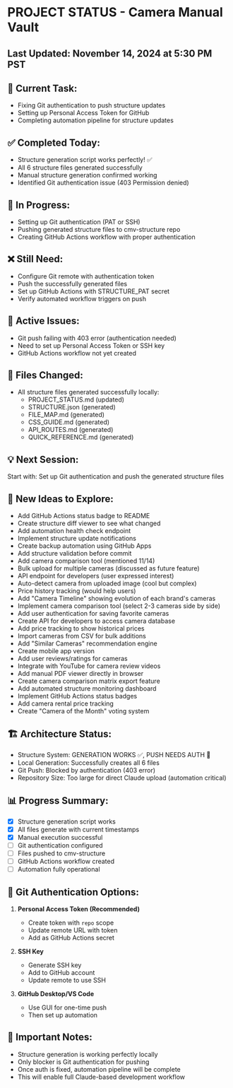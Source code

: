 # PROJECT STATUS - Camera Manual Vault

## Last Updated: November 14, 2024 at 5:30 PM PST

## 🎯 Current Task:
- Fixing Git authentication to push structure updates
- Setting up Personal Access Token for GitHub
- Completing automation pipeline for structure updates

## ✅ Completed Today:
- Structure generation script works perfectly! ✅
- All 6 structure files generated successfully
- Manual structure generation confirmed working
- Identified Git authentication issue (403 Permission denied)

## 🔄 In Progress:
- Setting up Git authentication (PAT or SSH)
- Pushing generated structure files to cmv-structure repo
- Creating GitHub Actions workflow with proper authentication

## ❌ Still Need:
- Configure Git remote with authentication token
- Push the successfully generated files
- Set up GitHub Actions with STRUCTURE_PAT secret
- Verify automated workflow triggers on push

## 🐛 Active Issues:
- Git push failing with 403 error (authentication needed)
- Need to set up Personal Access Token or SSH key
- GitHub Actions workflow not yet created

## 📁 Files Changed:
- All structure files generated successfully locally:
  - PROJECT_STATUS.md (updated)
  - STRUCTURE.json (generated)
  - FILE_MAP.md (generated)
  - CSS_GUIDE.md (generated)
  - API_ROUTES.md (generated)
  - QUICK_REFERENCE.md (generated)

## 💡 Next Session:
Start with: Set up Git authentication and push the generated structure files

## 🚀 New Ideas to Explore:
- Add GitHub Actions status badge to README
- Create structure diff viewer to see what changed
- Add automation health check endpoint
- Implement structure update notifications
- Create backup automation using GitHub Apps
- Add structure validation before commit
- Add camera comparison tool (mentioned 11/14)
- Bulk upload for multiple cameras (discussed as future feature)
- API endpoint for developers (user expressed interest)
- Auto-detect camera from uploaded image (cool but complex)
- Price history tracking (would help users)
- Add "Camera Timeline" showing evolution of each brand's cameras
- Implement camera comparison tool (select 2-3 cameras side by side)
- Add user authentication for saving favorite cameras
- Create API for developers to access camera database
- Add price tracking to show historical prices
- Import cameras from CSV for bulk additions
- Add "Similar Cameras" recommendation engine
- Create mobile app version
- Add user reviews/ratings for cameras
- Integrate with YouTube for camera review videos
- Add manual PDF viewer directly in browser
- Create camera comparison matrix export feature
- Add automated structure monitoring dashboard
- Implement GitHub Actions status badges
- Add camera rental price tracking
- Create "Camera of the Month" voting system

## 🏗️ Architecture Status:
- Structure System: GENERATION WORKS ✅, PUSH NEEDS AUTH 🔧
- Local Generation: Successfully creates all 6 files
- Git Push: Blocked by authentication (403 error)
- Repository Size: Too large for direct Claude upload (automation critical)

## 📊 Progress Summary:
- [x] Structure generation script works
- [x] All files generate with current timestamps
- [x] Manual execution successful
- [ ] Git authentication configured
- [ ] Files pushed to cmv-structure
- [ ] GitHub Actions workflow created
- [ ] Automation fully operational

## 🔐 Git Authentication Options:
1. **Personal Access Token (Recommended)**
   - Create token with `repo` scope
   - Update remote URL with token
   - Add as GitHub Actions secret

2. **SSH Key**
   - Generate SSH key
   - Add to GitHub account
   - Update remote to use SSH

3. **GitHub Desktop/VS Code**
   - Use GUI for one-time push
   - Then set up automation

## 📝 Important Notes:
- Structure generation is working perfectly locally
- Only blocker is Git authentication for pushing
- Once auth is fixed, automation pipeline will be complete
- This will enable full Claude-based development workflow
